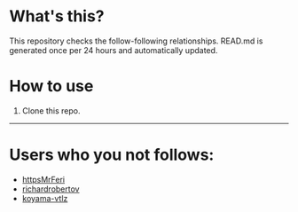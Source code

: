 # What's this?
This repository checks the follow-following relationships.
READ.md is generated once per 24 hours and automatically updated.
# How to use
1. Clone this repo.
 
 --- 
 
 # Users who you not follows: 
  
- [httpsMrFeri](https://github.com/httpsMrFeri/) 
- [richardrobertov](https://github.com/richardrobertov/) 
- [koyama-vtlz](https://github.com/koyama-vtlz/) 
